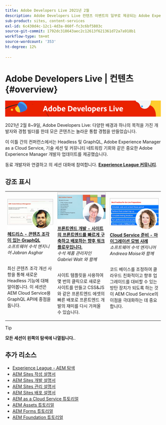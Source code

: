 ```yaml
---
title: Adobe Developers Live 2021년 2월
description: Adobe Developers Live 컨텐츠 이벤트의 일부로 제공되는 Adobe Experience Manager Sites에 대한 비디오 및 튜토리얼 모음입니다.
sub-product: sites, content-services
exl-id: 6c430d4c-12c1-4d3a-860f-fc3c6bf5803c
source-git-commit: 1792dc318643aec2c12613f621361d72a7a918b1
workflow-type: tm+mt
source-wordcount: '353'
ht-degree: 12%

---
```


# Adobe Developers Live | 컨텐츠 {#overview}

<img alt="Adobe Developers Live" src="/help/adobe-developers-live/assets/adl.png" />

2021년 2월 8~9일, Adobe Developers Live: 다양한 배경과 하나의 목적을 가진 개발자와 경험 빌더를 한데 모은 콘텐츠는 놀라운 통합 경험을 만들었습니다.

이 이틀 간의 컨퍼런스에서는 Headless 및 GraphQL, Adobe Experience Manager as a Cloud Service, 기술 세션 및 커뮤니티 네트워킹 기회와 같은 중요한 Adobe Experience Manager 개발자 업데이트를 제공했습니다.

동료 개발자와 연결하고 의 세션 대화에 참여합니다. **[Experience League 커뮤니티](https://adobe.ly/36Yd3v6)**.

## 강조 표시

<table>
  <tr>
   <td>
      <a href="headless-graphql-content-fragments.md">
      <img alt="헤드리스 - 콘텐츠 조각이 있는 GraphQL" src="/help/adobe-developers-live/assets/jabran.png"/>
      </a>
      <div>
         <a href="headless-graphql-content-fragments.md"><strong>헤드리스 - 콘텐츠 조각이 있는 GraphQL</strong></a>         
         <br/><em>소프트웨어 수석 엔지니어 Jabran Asghar</em>
      </div>
      <p>
        <br/>
         최신 콘텐츠 조각 개선 사항을 통해 새로운 Headless 기능에 대해 알아봅니다. 이 세션은 AEM Cloud Service용 GraphQL API에 중점을 둡니다.
      </p>
     </td>   
     <td>
      <a href="rapid-frontend-devlopment.md">
      <img alt="프론트엔드 개발 - 사이트의 프론트엔드를 빠르게 구축하고 배포하는 향후 워크플로우입니다." src="/help/adobe-developers-live/assets/gabriel.png"/>
      </a>
      <div>
         <a href="rapid-frontend-devlopment.md"><strong>프론트엔드 개발 - 사이트의 프론트엔드를 빠르게 구축하고 배포하는 향후 워크플로우입니다.</strong></a>
         <br/><em>수석 제품 관리자인 Gabriel Walt 와 함께</em>
      </div>
      <p>
        <br/>
         사이트 템플릿을 사용하여 몇 번의 클릭으로 새로운 사이트를 만들고 CSS&amp;JS와 같은 프론트엔드 에셋의 빠른 배포로 프론트엔드 개발의 재미를 다시 가져올 수 있습니다.
      </p>
   </td>
   </td>
     <td>
      <a href="get-ready-aem-cloud.md">
      <img alt="Cloud Service 준비 - 마이그레이션 모범 사례" src="/help/adobe-developers-live/assets/andreea.png"/>
      </a>
      <div>
         <a href="get-ready-aem-cloud.md"><strong>Cloud Service 준비 - 마이그레이션 모범 사례</strong></a>
         <br/><em>소프트웨어 수석 엔지니어 Andreea Moise와 함께</em>
      </div>
      <p>
        <br/>
         코드 베이스를 조정하여 클라우드 친화적이고 향후 업그레이드를 대비할 수 있는 방탄 장치가 되도록 하는 것이 AEM Cloud Service의 이점을 극대화하는 데 중요합니다.
      </p>
   </td>
  </tr>
</table>

>[!TIP]
>
>**모든 세션이 왼쪽의 탐색에 나열됩니다.**.

## 추가 리소스

* [Experience League - AEM 탐색](https://experienceleague.adobe.com/#recommended/solutions/experience-manager)
* [AEM Sites 작성 설명서](https://experienceleague.adobe.com/docs/experience-manager-65/authoring/home.html)
* [AEM Sites 개발 설명서](https://experienceleague.adobe.com/docs/experience-manager-65/developing/home.html)
* [AEM Sites 관리 설명서](https://experienceleague.adobe.com/docs/experience-manager-65/administering/home.html)
* [AEM Sites 배포 설명서](https://experienceleague.adobe.com/docs/experience-manager-65/deploying/home.html)
* [AEM as a Cloud Service 튜토리얼](https://experienceleague.adobe.com/docs/experience-manager-learn/cloud-service/overview.html)
* [AEM Assets 튜토리얼](https://experienceleague.adobe.com/docs/experience-manager-learn/assets/overview.html)
* [AEM Forms 튜토리얼](https://experienceleague.adobe.com/docs/experience-manager-learn/forms/overview.html)
* [AEM Foundation 튜토리얼](https://experienceleague.adobe.com/docs/experience-manager-learn/foundation/overview.html)
